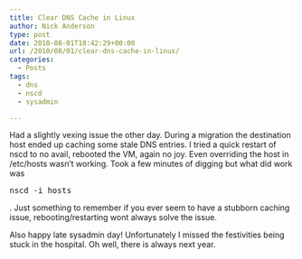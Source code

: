 ```yaml
---
title: Clear DNS Cache in Linux
author: Nick Anderson
type: post
date: 2010-08-01T18:42:29+00:00
url: /2010/08/01/clear-dns-cache-in-linux/
categories:
  - Posts
tags:
  - dns
  - nscd
  - sysadmin

---
```

Had a slightly vexing issue the other day. During a migration the destination host ended up caching some stale DNS entries. I tried a quick restart of nscd to no avail, rebooted the VM, again no joy. Even overriding the host in /etc/hosts wasn&#8217;t working. Took a few minutes of digging but what did work was 

<pre class="brush: plain; title: ; notranslate" title="">nscd -i hosts</pre>

. Just something to remember if you ever seem to have a stubborn caching issue, rebooting/restarting wont always solve the issue.

Also happy late sysadmin day! Unfortunately I missed the festivities being stuck in the hospital. Oh well, there is always next year.
